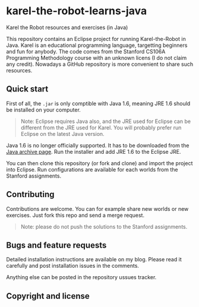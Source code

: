 karel-the-robot-learns-java
===========================

Karel the Robot resources and exercises (in Java)

This repository contains an Eclipse project for running Karel-the-Robot in Java. Karel is an educational programming language, targetting beginners and fun for anybody. The code comes from the Stanford CS106A Programming Methodology course with an unknown licens (I do not claim any credit). Nowadays a GitHub repository is more convenient to share such resources. 

## Quick start

First of all, the ``.jar`` is only comptible with Java 1.6, meaning JRE 1.6 should be installed on your computer.

> Note: Eclipse requires Java also, and the JRE used for Eclipse can be different from the JRE used for Karel. You will probably prefer run Eclipse on the latest Java version.

Java 1.6 is no longer officially supported. It has to be downloaded from the [Java archive page][java-archive]. Run the installer and add JRE 1.6 to the Eclipse JRE.

You can then clone this repository (or fork and clone) and import the project into Eclipse. Run configurations are available for each worlds from the Stanford assignments.

## Contributing

Contributions are welcome. You can for example share new worlds or new exercises. Just fork this repo and send a merge request.

> Note: please do not push the solutions to the Stanford assignments.

## Bugs and feature requests

Detailed installation instructions are available on my blog. Please read it carefully and post installation issues in the comments.

Anything else can be posted in the repository ussues tracker.

## Copyright and license

[java-archive]: http://www.oracle.com/technetwork/java/javase/downloads/java-archive-downloads-javase6-419409.html
